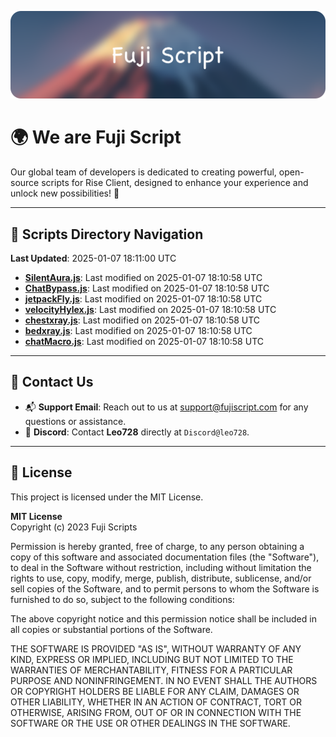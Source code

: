 ![Banner](.github/b.webp)

# 🌍 **We are Fuji Script**

Our global team of developers is dedicated to creating powerful, open-source scripts for Rise Client, designed to enhance your experience and unlock new possibilities! 🌟

---
<!-- SCRIPTS_NAVIGATION_START -->
## 📂 **Scripts Directory Navigation**

**Last Updated**: 2025-01-07 18:11:00 UTC

- **[SilentAura.js](scripts/SilentAura.js)**: Last modified on 2025-01-07 18:10:58 UTC
- **[ChatBypass.js](scripts/ChatBypass.js)**: Last modified on 2025-01-07 18:10:58 UTC
- **[jetpackFly.js](scripts/jetpackFly.js)**: Last modified on 2025-01-07 18:10:58 UTC
- **[velocityHylex.js](scripts/velocityHylex.js)**: Last modified on 2025-01-07 18:10:58 UTC
- **[chestxray.js](scripts/chestxray.js)**: Last modified on 2025-01-07 18:10:58 UTC
- **[bedxray.js](scripts/bedxray.js)**: Last modified on 2025-01-07 18:10:58 UTC
- **[chatMacro.js](scripts/chatMacro.js)**: Last modified on 2025-01-07 18:10:58 UTC

<!-- SCRIPTS_NAVIGATION_END -->

---

## 💬 **Contact Us**  
- 📬 **Support Email**: Reach out to us at [support@fujiscript.com](mailto:support@fujiscript.com) for any questions or assistance.  
- 💬 **Discord**: Contact **Leo728** directly at `Discord@leo728`.

---

## 📜 **License**

This project is licensed under the MIT License.  

**MIT License**  
Copyright (c) 2023 Fuji Scripts  

Permission is hereby granted, free of charge, to any person obtaining a copy of this software and associated documentation files (the "Software"), to deal in the Software without restriction, including without limitation the rights to use, copy, modify, merge, publish, distribute, sublicense, and/or sell copies of the Software, and to permit persons to whom the Software is furnished to do so, subject to the following conditions:  

The above copyright notice and this permission notice shall be included in all copies or substantial portions of the Software.  

THE SOFTWARE IS PROVIDED "AS IS", WITHOUT WARRANTY OF ANY KIND, EXPRESS OR IMPLIED, INCLUDING BUT NOT LIMITED TO THE WARRANTIES OF MERCHANTABILITY, FITNESS FOR A PARTICULAR PURPOSE AND NONINFRINGEMENT. IN NO EVENT SHALL THE AUTHORS OR COPYRIGHT HOLDERS BE LIABLE FOR ANY CLAIM, DAMAGES OR OTHER LIABILITY, WHETHER IN AN ACTION OF CONTRACT, TORT OR OTHERWISE, ARISING FROM, OUT OF OR IN CONNECTION WITH THE SOFTWARE OR THE USE OR OTHER DEALINGS IN THE SOFTWARE.  
